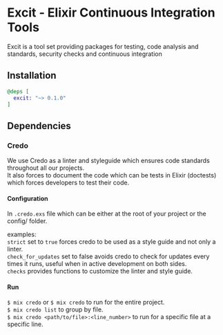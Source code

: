 # Excit - Elixir Continuous Integration Tools

Excit is a tool set providing packages for testing, code analysis and standards, security checks and continuous integration

## Installation

```elixir
@deps [
  excit: "~> 0.1.0"
]
```

## Dependencies

### Credo

We use Credo as a linter and styleguide which ensures code standards throughout all our projects.  
It also forces to document the code which can be tests in Elixir (doctests) which forces developers to test their code.

#### Configuration

In `.credo.exs` file which can be either at the root of your project or the config/ folder.

examples:  
`strict` set to `true` forces credo to be used as a style guide and not only a linter.  
`check_for_updates` set to false avoids credo to check for updates every times it runs, useful when in active development on both sides.  
`checks` provides functions to customize the linter and style guide.

#### Run

`$ mix credo` or `$ mix credo` to run for the entire project.  
`$ mix credo list` to group by file.  
`$ mix credo <path/to/file>:<line_number>` to run for a specific file at a specific line.
